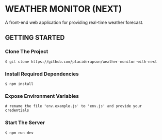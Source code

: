 # WEATHER MONITOR (NEXT)

A front-end web application for providing real-time weather forecast.

## GETTING STARTED

### Clone The Project

```
$ git clone https://github.com/placiderapson/weather-monitor-with-next
```

### Install Required Dependencies

```
$ npm install
```

### Expose Environment Variables

```
# rename the file 'env.example.js' to 'env.js' and provide your credentials
```

### Start The Server

```
$ npm run dev
```